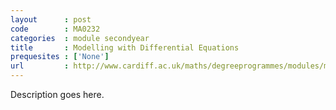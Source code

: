 ```yaml
---
layout      : post
code        : MA0232
categories  : module secondyear
title       : Modelling with Differential Equations
prequesites : ['None']
url         : http://www.cardiff.ac.uk/maths/degreeprogrammes/modules/ma0232.html
---
```


Description goes here.

